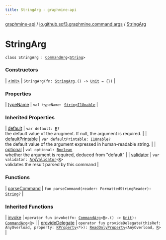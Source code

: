 ```yaml
---
title: StringArg - graphmine-api
---
```


[graphmine-api](../../index.html) / [io.github.sof3.graphmine.command.args](../index.html) / [StringArg](./index.html)

# StringArg

`class StringArg : `[`CommandArg`](../-command-arg/index.html)`<`[`String`](https://kotlinlang.org/api/latest/jvm/stdlib/kotlin/-string/index.html)`>`

### Constructors

| [&lt;init&gt;](-init-.html) | `StringArg(fn: `[`StringArg`](./index.html)`.() -> `[`Unit`](https://kotlinlang.org/api/latest/jvm/stdlib/kotlin/-unit/index.html)` = {})` |

### Properties

| [typeName](type-name.html) | `val typeName: `[`StringI18nable`](../../io.github.sof3.graphmine.i18n/-string-i18nable/index.html) |

### Inherited Properties

| [default](../-command-arg/default.html) | `var default: `[`R`](../-command-arg/-wrapper/index.html#R)`?`<br>the default value of the arugment. If null, the argument is required. |
| [defaultPrintable](../-command-arg/default-printable.html) | `var defaultPrintable: `[`I18nable`](../../io.github.sof3.graphmine.i18n/-i18nable/index.html)`?`<br>the default value of the argument expressed in human-readable string. |
| [optional](../-command-arg/optional.html) | `val optional: `[`Boolean`](https://kotlinlang.org/api/latest/jvm/stdlib/kotlin/-boolean/index.html)<br>whether the argument is required, deduced from "default" |
| [validator](../-command-arg/validator.html) | `var validator: `[`ArgValidator`](../-arg-validator.html)`<`[`R`](../-command-arg/-wrapper/index.html#R)`>`<br>validates the result parsed by this command |

### Functions

| [parseCommand](parse-command.html) | `fun parseCommand(reader: FormattedStringReader): `[`String`](https://kotlinlang.org/api/latest/jvm/stdlib/kotlin/-string/index.html)`?` |

### Inherited Functions

| [invoke](../-command-arg/invoke.html) | `operator fun invoke(fn: `[`CommandArg`](../-command-arg/index.html)`<`[`R`](../-command-arg/-wrapper/index.html#R)`>.() -> `[`Unit`](https://kotlinlang.org/api/latest/jvm/stdlib/kotlin/-unit/index.html)`): `[`CommandArg`](../-command-arg/index.html)`<`[`R`](../-command-arg/-wrapper/index.html#R)`>` |
| [provideDelegate](../-command-arg/provide-delegate.html) | `operator fun provideDelegate(thisRef: AnyOverload, property: `[`KProperty`](https://kotlinlang.org/api/latest/jvm/stdlib/kotlin.reflect/-k-property/index.html)`<*>): `[`ReadOnlyProperty`](https://kotlinlang.org/api/latest/jvm/stdlib/kotlin.properties/-read-only-property/index.html)`<AnyOverload, `[`R`](../-command-arg/-wrapper/index.html#R)`>` |

